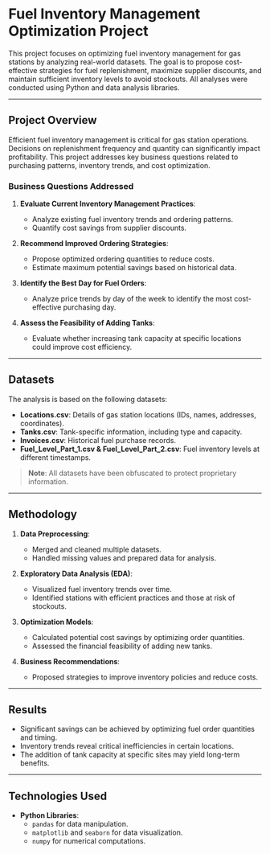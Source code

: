 # Fuel Inventory Management Optimization Project

This project focuses on optimizing fuel inventory management for gas stations by analyzing real-world datasets. The goal is to propose cost-effective strategies for fuel replenishment, maximize supplier discounts, and maintain sufficient inventory levels to avoid stockouts. All analyses were conducted using Python and data analysis libraries.

---

## Project Overview

Efficient fuel inventory management is critical for gas station operations. Decisions on replenishment frequency and quantity can significantly impact profitability. This project addresses key business questions related to purchasing patterns, inventory trends, and cost optimization.

### **Business Questions Addressed**
1. **Evaluate Current Inventory Management Practices**:
   - Analyze existing fuel inventory trends and ordering patterns.
   - Quantify cost savings from supplier discounts.

2. **Recommend Improved Ordering Strategies**:
   - Propose optimized ordering quantities to reduce costs.
   - Estimate maximum potential savings based on historical data.

3. **Identify the Best Day for Fuel Orders**:
   - Analyze price trends by day of the week to identify the most cost-effective purchasing day.

4. **Assess the Feasibility of Adding Tanks**:
   - Evaluate whether increasing tank capacity at specific locations could improve cost efficiency.

---

## Datasets

The analysis is based on the following datasets:
- **Locations.csv**: Details of gas station locations (IDs, names, addresses, coordinates).
- **Tanks.csv**: Tank-specific information, including type and capacity.
- **Invoices.csv**: Historical fuel purchase records.
- **Fuel_Level_Part_1.csv & Fuel_Level_Part_2.csv**: Fuel inventory levels at different timestamps.

> **Note**: All datasets have been obfuscated to protect proprietary information.

---

## Methodology

1. **Data Preprocessing**:
   - Merged and cleaned multiple datasets.
   - Handled missing values and prepared data for analysis.

2. **Exploratory Data Analysis (EDA)**:
   - Visualized fuel inventory trends over time.
   - Identified stations with efficient practices and those at risk of stockouts.

3. **Optimization Models**:
   - Calculated potential cost savings by optimizing order quantities.
   - Assessed the financial feasibility of adding new tanks.

4. **Business Recommendations**:
   - Proposed strategies to improve inventory policies and reduce costs.

---

## Results

- Significant savings can be achieved by optimizing fuel order quantities and timing.
- Inventory trends reveal critical inefficiencies in certain locations.
- The addition of tank capacity at specific sites may yield long-term benefits.

---

## Technologies Used

- **Python Libraries**:
  - `pandas` for data manipulation.
  - `matplotlib` and `seaborn` for data visualization.
  - `numpy` for numerical computations.
